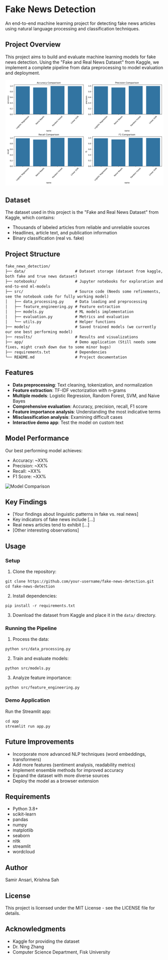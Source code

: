 # Fake News Detection

An end-to-end machine learning project for detecting fake news articles using natural language processing and classification techniques.

## Project Overview

This project aims to build and evaluate machine learning models for fake news detection. Using the "Fake and Real News Dataset" from Kaggle, we implement a complete pipeline from data preprocessing to model evaluation and deployment.

![Fake News Detection](results/model_comparison.png)

## Dataset

The dataset used in this project is the "Fake and Real News Dataset" from Kaggle, which contains:

- Thousands of labeled articles from reliable and unreliable sources
- Headlines, article text, and publication information
- Binary classification (real vs. fake)

## Project Structure

```
fake_news_detection/
├── data/                      # Dataset storage (dataset from kaggle, both fake and true news dataset)
├── notebooks/                 # Jupyter notebooks for exploration and end-to-end ml-models
├── src/                       # Source code (Needs some refinements, see the notebook code for fully working model)
│   ├── data_processing.py     # Data loading and preprocessing
│   ├── feature_engineering.py # Feature extraction
│   ├── models.py              # ML models implementation
│   ├── evaluation.py          # Metrics and evaluation
│   └── utils.py               # Helper functions
├── models/                    # Saved trained models (we currently our one best performing model)
├── results/                   # Results and visualizations
├── app/                       # Demo application (Still needs some fixes, might crash down due to some minor bugs)
├── requirements.txt           # Dependencies
└── README.md                  # Project documentation
```

## Features

- **Data preprocessing**: Text cleaning, tokenization, and normalization
- **Feature extraction**: TF-IDF vectorization with n-grams
- **Multiple models**: Logistic Regression, Random Forest, SVM, and Naive Bayes
- **Comprehensive evaluation**: Accuracy, precision, recall, F1 score
- **Feature importance analysis**: Understanding the most indicative terms
- **Misclassification analysis**: Examining difficult cases
- **Interactive demo app**: Test the model on custom text

## Model Performance

Our best performing model achieves:

- Accuracy: ~XX%
- Precision: ~XX%
- Recall: ~XX%
- F1 Score: ~XX%

![Model Comparison](results/feature_importance.png)

## Key Findings

- [Your findings about linguistic patterns in fake vs. real news]
- Key indicators of fake news include [...]
- Real news articles tend to exhibit [...]
- [Other interesting observations]

## Usage

### Setup

1. Clone the repository:

```
git clone https://github.com/your-username/fake-news-detection.git
cd fake-news-detection
```

2. Install dependencies:

```
pip install -r requirements.txt
```

3. Download the dataset from Kaggle and place it in the `data/` directory.

### Running the Pipeline

1. Process the data:

```
python src/data_processing.py
```

2. Train and evaluate models:

```
python src/models.py
```

3. Analyze feature importance:

```
python src/feature_engineering.py
```

### Demo Application

Run the Streamlit app:

```
cd app
streamlit run app.py
```

## Future Improvements

- Incorporate more advanced NLP techniques (word embeddings, transformers)
- Add more features (sentiment analysis, readability metrics)
- Implement ensemble methods for improved accuracy
- Expand the dataset with more diverse sources
- Deploy the model as a browser extension

## Requirements

- Python 3.8+
- scikit-learn
- pandas
- numpy
- matplotlib
- seaborn
- nltk
- streamlit
- wordcloud

## Author

Samir Ansari, Krishna Sah

## License

This project is licensed under the MIT License - see the LICENSE file for details.

## Acknowledgments

- Kaggle for providing the dataset
- Dr. Ning Zhang
- Computer Science Department, Fisk University
